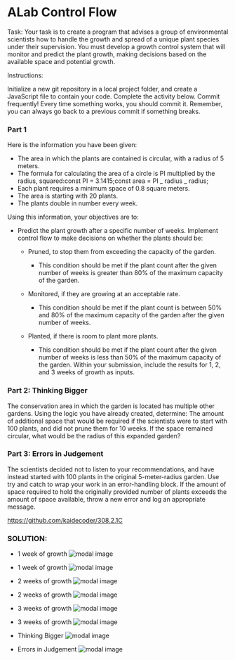 # ALab Control Flow

Task: Your task is to create a program that advises a group of environmental scientists how to handle the growth and spread of a unique plant species under their supervision. You must develop a growth control system that will monitor and predict the plant growth, making decisions based on the available space and potential growth.

Instructions:

Initialize a new git repository in a local project folder, and create a JavaScript file to contain your code. Complete the activity below.
Commit frequently! Every time something works, you should commit it. Remember, you can always go back to a previous commit if something breaks.

### Part 1

Here is the information you have been given:

- The area in which the plants are contained is circular, with a radius of 5 meters.
- The formula for calculating the area of a circle is PI multiplied by the radius, squared:const PI = 3.1415;const area = PI _ radius _ radius;
- Each plant requires a minimum space of 0.8 square meters.
- The area is starting with 20 plants.
- The plants double in number every week.

Using this information, your objectives are to:

- Predict the plant growth after a specific number of weeks.
  Implement control flow to make decisions on whether the plants should be:

  - Pruned, to stop them from exceeding the capacity of the garden.

    - This condition should be met if the plant count after the given number of weeks is greater than 80% of the maximum capacity of the garden.

  - Monitored, if they are growing at an acceptable rate.

    - This condition should be met if the plant count is between 50% and 80% of the maximum capacity of the garden after the given number of weeks.

  - Planted, if there is room to plant more plants.

    - This condition should be met if the plant count after the given number of weeks is less than 50% of the maximum capacity of the garden.
      Within your submission, include the results for 1, 2, and 3 weeks of growth as inputs.

### Part 2: Thinking Bigger

The conservation area in which the garden is located has multiple other gardens.
Using the logic you have already created, determine:
The amount of additional space that would be required if the scientists were to start with 100 plants, and did not prune them for 10 weeks.
If the space remained circular, what would be the radius of this expanded garden?

### Part 3: Errors in Judgement

The scientists decided not to listen to your recommendations, and have instead started with 100 plants in the original 5-meter-radius garden.
Use try and catch to wrap your work in an error-handling block. If the amount of space required to hold the originally provided number of plants exceeds the amount of space available, throw a new error and log an appropriate message.

https://github.com/kaidecoder/308.2.1C

### SOLUTION:


- 1 week of growth
  ![modal image](./images/Screenshot%202023-11-24%20at%203.18.28%E2%80%AFPM.png)
- 1 week of growth
  ![modal image](./images/Screenshot%202023-11-24%20at%203.19.31%E2%80%AFPM.png)

- 2 weeks of growth
  ![modal image](/images/Screenshot%202023-11-24%20at%203.20.24%E2%80%AFPM.png)
- 2 weeks of growth
  ![modal image](/images/Screenshot%202023-11-24%20at%203.20.51%E2%80%AFPM.png)

- 3 weeks of growth
  ![modal image](/images/Screenshot%202023-11-24%20at%203.21.22%E2%80%AFPM.png)
- 3 weeks of growth
  ![modal image](/images/Screenshot%202023-11-24%20at%203.20.51%E2%80%AFPM.png)

- Thinking Bigger
  ![modal image](/images/Screenshot%202023-11-24%20at%206.24.49%E2%80%AFPM.png)

- Errors in Judgement
  ![modal image](/images/Screenshot%202023-11-24%20at%206.26.28%E2%80%AFPM.png)


